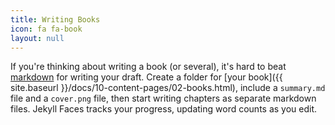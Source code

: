 ```yaml
---
title: Writing Books
icon: fa fa-book
layout: null
---
```


If you're thinking about writing a book (or several), it's hard to beat [markdown](https://github.com/adam-p/markdown-here/wiki/Markdown-Cheatsheet) for writing your draft. Create a folder for [your book]({{ site.baseurl }}/docs/10-content-pages/02-books.html), include a `summary.md` file and a `cover.png` file, then start writing chapters as separate markdown files. Jekyll Faces tracks your progress, updating word counts as you edit. 